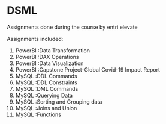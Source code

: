 # DSML
Assignments done during the course by entri elevate

Assignments included: 
1. PowerBI :Data Transformation
2. PowerBI :DAX Operations
3. PowerBI :Data Visualization
4. PowerBI :Capstone Project-Global Covid-19 Impact Report
5.  MySQL  :DDL Commands
6.  MySQL  :DDL Constraints
7.  MySQL  :DML Commands
8.  MySQL  :Querying Data
9.  MySQL  :Sorting and Grouping data
10. MySQL  :Joins and Union
11. MySQL  :Functions

